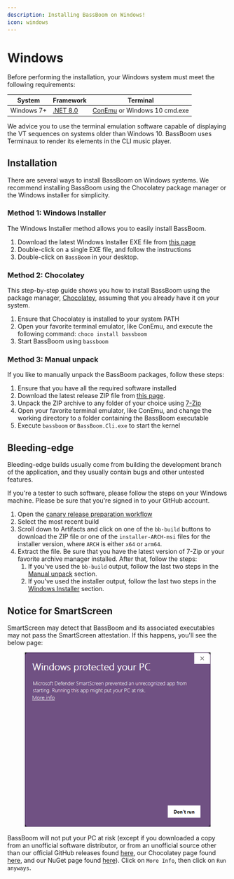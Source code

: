 ```yaml
---
description: Installing BassBoom on Windows!
icon: windows
---
```


# Windows

Before performing the installation, your Windows system must meet the following requirements:

| System     | Framework                                                          | Terminal                                                  |
| ---------- | ------------------------------------------------------------------ | --------------------------------------------------------- |
| Windows 7+ | [.NET 8.0](https://dotnet.microsoft.com/en-us/download/dotnet/8.0) | [ConEmu](https://conemu.github.io/) or Windows 10 cmd.exe |

We advice you to use the terminal emulation software capable of displaying the VT sequences on systems older than Windows 10. BassBoom uses Terminaux to render its elements in the CLI music player.

## Installation

There are several ways to install BassBoom on Windows systems. We recommend installing BassBoom using the Chocolatey package manager or the Windows installer for simplicity.

### Method 1: Windows Installer

The Windows Installer method allows you to easily install BassBoom.

1. Download the latest Windows Installer EXE file from [this page](https://github.com/Aptivi/BassBoom/releases)
2. Double-click on a single EXE file, and follow the instructions
3. Double-click on `BassBoom` in your desktop.

### Method 2: Chocolatey

This step-by-step guide shows you how to install BassBoom using the package manager, [Chocolatey](https://chocolatey.org/install), assuming that you already have it on your system.

1. Ensure that Chocolatey is installed to your system PATH
2. Open your favorite terminal emulator, like ConEmu, and execute the following command: `choco install bassboom`
3. Start BassBoom using `bassboom`

### Method 3: Manual unpack

If you like to manually unpack the BassBoom packages, follow these steps:

1. Ensure that you have all the required software installed
2. Download the latest release ZIP file from [this page](https://github.com/Aptivi/Kernel-Simulator/releases).
3. Unpack the ZIP archive to any folder of your choice using [7-Zip](https://7-zip.org/)
4. Open your favorite terminal emulator, like ConEmu, and change the working directory to a folder containing the BassBoom executable
5. Execute `bassboom` or `BassBoom.Cli.exe` to start the kernel

## Bleeding-edge

Bleeding-edge builds usually come from building the development branch of the application, and they usually contain bugs and other untested features.

If you're a tester to such software, please follow the steps on your Windows machine. Please be sure that you're signed in to your GitHub account.

1. Open the [canary release preparation workflow](https://github.com/Aptivi/BassBoom/actions/workflows/release-canary.yml)
2. Select the most recent build
3. Scroll down to Artifacts and click on one of the `bb-build` buttons to download the ZIP file or one of the `installer-ARCH-msi` files for the installer version, where `ARCH` is either `x64` or `arm64`.
4. Extract the file. Be sure that you have the latest version of 7-Zip or your favorite archive manager installed. After that, follow the steps:
   1. If you've used the `bb-build` output, follow the last two steps in the [Manual unpack](windows.md#method-3-manual-unpack) section.
   2. If you've used the installer output, follow the last two steps in the [Windows Installer](windows.md#method-1-windows-installer) section.

## Notice for SmartScreen

SmartScreen may detect that BassBoom and its associated executables may not pass the SmartScreen attestation. If this happens, you'll see the below page:

<figure><img src="../../.gitbook/assets/image.png" alt=""><figcaption></figcaption></figure>

BassBoom will not put your PC at risk (except if you downloaded a copy from an unofficial software distributor, or from an unofficial source other than our official GitHub releases found [here](https://github.com/Aptivi/BassBoom/releases), our Chocolatey page found [here](https://community.chocolatey.org/packages/bassboom), and our NuGet page found [here](https://www.nuget.org/packages/BassBoom.Basolia/)). Click on `More Info`, then click on `Run anyways`.
